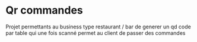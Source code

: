 # Qr commandes

Projet permettants au business type restaurant / bar de generer un qd code par table qui une fois scanné permet au client de passer des commandes
